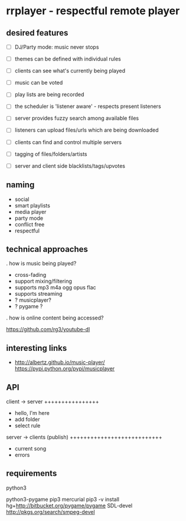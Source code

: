 rrplayer - respectful remote player
===================================

desired features
----------------

- [ ] DJ/Party mode: music never stops
- [ ] themes can be defined with individual rules
- [ ] clients can see what's currently being played
- [ ] music can be voted
- [ ] play lists are being recorded
- [ ] the scheduler is 'listener aware' - respects present listeners
- [ ] server provides fuzzy search among available files
- [ ] listeners can upload files/urls which are being downloaded
- [ ] clients can find and control multiple servers
- [ ] tagging of files/folders/artists
- [ ] server and client side blacklists/tags/upvotes


naming
------

- social
- smart playlists
- media player
- party mode
- conflict free
- respectful


technical approaches
--------------------

. how is music being played?
  - cross-fading
  - support mixing/filtering
  - supports mp3 m4a ogg opus flac
  - supports streaming
- ? musicplayer?
- ? pygame ?

. how is online content being accessed?


https://github.com/rg3/youtube-dl


interesting links
-----------------
* http://albertz.github.io/music-player/
  https://pypi.python.org/pypi/musicplayer


API
---

client -> server
++++++++++++++++

* hello, I'm here
* add folder
* select rule


server -> clients (publish)
+++++++++++++++++++++++++++

* current song
* errors


requirements
------------
python3

python3-pygame
 pip3
 mercurial
 pip3 -v install hg+http://bitbucket.org/pygame/pygame
 SDL-devel
 http://pkgs.org/search/smpeg-devel
